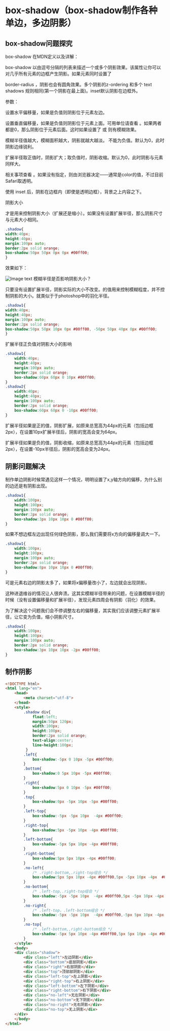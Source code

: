 # box-shadow（box-shadow制作各种单边，多边阴影）
## box-shadow问题探究
box-shadow 在MDN定义以及详解：

box-shadow 以由逗号分隔的列表来描述一个或多个阴影效果。该属性让你可以对几乎所有元素的边框产生阴影。如果元素同时设置了

border-radius ，阴影也会有圆角效果。多个阴影的z-ordering 和多个 text shadows 规则相同(第一个阴影在最上面)。inset默认阴影在边框外。

参数：

<offset-x> 设置水平偏移量，如果是负值则阴影位于元素左边。 
  
<offset-y> 设置垂直偏移量，如果是负值则阴影位于元素上面。可用单位请查看 <length> 。如果两者都是0，那么阴影位于元素后面。这时如果设置了<blur-radius> 或<spread-radius> 则有模糊效果。
  
<blur-radius>模糊半径值越大，模糊面积越大，阴影就越大越淡。 不能为负值。默认为0，此时阴影边缘锐利。
  
<spread-radius>扩展半径取正值时，阴影扩大；取负值时，阴影收缩。默认为0，此时阴影与元素同样大。
  
<color>相关事项查看 <color> 。如果没有指定，则由浏览器决定——通常是color的值，不过目前Safari取透明。
  
使用 inset 后，阴影在边框内（即使是透明边框），背景之上内容之下。

阴影大小

<spread-radius>才是用来控制阴影大小（扩展还是缩小）。如果没有设置扩展半径，那么阴影尺寸与元素大小相同。
```css
.shadow{
width:40px;
height:40px;
margin:100px auto;
border:2px solid orange;
box-shadow:50px 50px 0px 0px #00ff00;
}
```
效果如下：
  
![Image text](https://github.com/15234477664/box-shadow/blob/master/img/1.png)
模糊半径是否影响阴影大小？

只要没有设置扩展半径，阴影实际的大小不改变。<blur-radius>的值用来控制模糊程度，并不控制阴影的大小。<blur-radius>就类似于于photoshop中的羽化半径。
```css
.shadow1{
width:40px;
height:40px;
margin:100px auto;
border:2px solid orange;
box-shadow:50px 50px 10px 0px #00ff00, -50px 50px 40px 0px #00ff00;
}
```
扩展半径正负值对阴影大小的影响
```css
.shadow1{
    width:40px;
    height:40px;
    margin:100px auto;
    border:2px solid orange;
    box-shadow:60px 60px 0 10px #00ff00;
}
.shadow2{
    width:40px;
    height:40px;
    margin:100px auto;
    border:2px solid orange;
    box-shadow:60px 60px 0 -10px #00ff00;
}
```
扩展半径如果是正的值，阴影扩展，如原来总宽高为44px的元素（包括边框2px），在设置10px扩展半径后，阴影的宽高会变为64px。
  
扩展半径如果是负的值，阴影收缩，如原来总宽高为44px的元素（包括边框2px），在设置-10px半径后，阴影的宽高会变为24px。
## 阴影问题解决
制作单边阴影时候常遇见这样一个情况，明明设置了x,y轴方向的偏移，为什么别的边还是有阴影出现。
```css
.shadow1{
    width:100px;
    height:100px;
    margin:100px auto;
    border:2px solid orange;
    box-shadow:3px 10px 10px 0 #00ff00;
}
```
如果不想边框左边出现任何绿色阴影，那么我们需要将x方向的偏移量调大一下。
```css
.shadow1{
    width:100px;
    height:100px;
    margin:100px auto;
    border:2px solid orange;
    box-shadow:8px 10px 10px 0 #00ff00;
}
```
可是元素右边的阴影太多了，如果将x偏移量改小了，左边就会出现阴影。

这种进退维谷的情况让人很奔溃。这其实模糊半径带来的问题，在设置模糊半径的时候（没有设置偏移量和扩展半径），发现元素四周会有阴影（羽化）的效果。

为了解决这个问题我们会不停调整左右的偏移量，其实我们应该调整元素扩展半径，让它变为负值，缩小阴影尺寸。
```css
.shadow1{
    width:100px;
    height:100px;
    margin:100px auto;
    border:2px solid orange;
    box-shadow:3px 10px 10px -2px #00ff00;
}
```
## 制作阴影
```html
<!DOCTYPE html>
<html lang="en">
    <head>
        <meta charset="utf-8">
    </head>
    <style>
        .shadow div{
            float:left;
            margin:50px 120px;
            width:100px;
            height:100px;
            border:2px solid orange;
            text-align:center;
            line-height:100px;
         }
        .left{
            box-shadow:-5px 0 10px -5px #00ff00;
        }
        .bottom{
            box-shadow:0 5px 10px -5px #00ff00;
        }
        .right{
            box-shadow:5px 0 10px -5px #00ff00;
        }
        .top{
            box-shadow:0px -5px 10px -5px #00ff00;
        }
        .left-top{
            box-shadow:-5px -5px 10px  -4px #00ff00;            
        }        
        .right-top{
            box-shadow:5px -5px 10px -4px #00ff00;
        }
        .left-bottom{
            box-shadow:-5px 5px 10px -4px #00ff00;
        }
        .right-bottom{
            box-shadow:5px 5px 10px -4px #00ff00;
        }
        .no-left{
            /* .right-bottom,.right-top组合 */
            box-shadow:5px 5px 10px -4px #00ff00,5px -5px 10px -4px  #00ff00;
        }
        .no-bottom{
            /* .left-top,.right-top组合 */
            box-shadow:-5px -5px 10px  -4px #00ff00,5px -5px 10px -4px  #00ff00;
        }
        .no-right{
            /* .left-top，.left-bottom组合 */
            box-shadow:-5px -5px 10px  -4px #00ff00,-5px 5px 10px -4px #00ff00;
        }
        .no-top{
            /* .left-bottom,,right-bottom组合 */
            box-shadow:-5px 5px 10px -4px #00ff00,5px 5px 10px -4px #00ff00;
        }
    </style>
    <body>
    <div class="shadow">
        <div class="left">左边阴影</div>
        <div class="bottom">底部阴影</div>
        <div class="right">右部阴影</div>
        <div class="top">顶部部阴影</div>
        <div class="left-top">左上阴影</div>
        <div class="right-top">右上阴影</div>
        <div class="left-bottom">左下阴影</div>
        <div class="right-bottom">右下阴影</div>
        <div class="no-left">无左阴影</div>
        <div class="no-bottom">无下阴影</div>
        <div class="no-right">无右阴影</div>
        <div class="no-top">无上阴影</div>        
    </div>
    </body>
</html>
```
